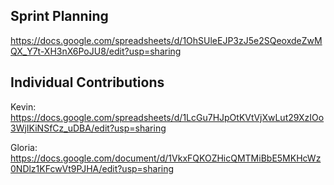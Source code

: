 
## Sprint Planning 

https://docs.google.com/spreadsheets/d/1OhSUleEJP3zJ5e2SQeoxdeZwMQX_Y7t-XH3nX6PoJU8/edit?usp=sharing

## Individual Contributions

Kevin: https://docs.google.com/spreadsheets/d/1LcGu7HJpOtKVtVjXwLut29XzIOo3WjIKiNSfCz_uDBA/edit?usp=sharing

Gloria: https://docs.google.com/document/d/1VkxFQKOZHicQMTMiBbE5MKHcWz0NDlz1KFcwVt9PJHA/edit?usp=sharing